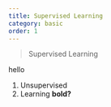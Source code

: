 ```yaml
---
title: Supervised Learning
category: basic
order: 1
---
```


> Supervised Learning



hello

1. Unsupervised
2. Learning **bold?**
